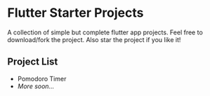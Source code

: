 # Flutter Starter Projects
A collection of simple but complete flutter app projects. Feel free to download/fork the project. Also star the project if you like it!

## Project List
* Pomodoro Timer
* *More soon...*

